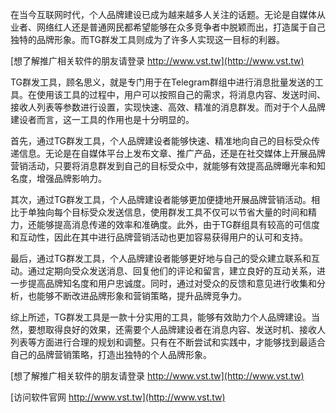 在当今互联网时代，个人品牌建设已成为越来越多人关注的话题。无论是自媒体从业者、网络红人还是普通网民都希望能够在众多竞争者中脱颖而出，打造属于自己独特的品牌形象。而TG群发工具则成为了许多人实现这一目标的利器。

[想了解推广相关软件的朋友请登录 http://www.vst.tw](http://www.vst.tw)

TG群发工具，顾名思义，就是专门用于在Telegram群组中进行消息批量发送的工具。在使用该工具的过程中，用户可以按照自己的需求，将消息内容、发送时间、接收人列表等参数进行设置，实现快速、高效、精准的消息群发。而对于个人品牌建设者而言，这一工具的作用也是十分明显的。

首先，通过TG群发工具，个人品牌建设者能够快速、精准地向自己的目标受众传递信息。无论是在自媒体平台上发布文章、推广产品，还是在社交媒体上开展品牌营销活动，只要将消息群发到自己的目标受众中，就能够有效提高品牌曝光率和知名度，增强品牌影响力。

其次，通过TG群发工具，个人品牌建设者能够更加便捷地开展品牌营销活动。相比于单独向每个目标受众发送信息，使用群发工具不仅可以节省大量的时间和精力，还能够提高消息传递的效率和准确度。此外，由于TG群组具有较高的可信度和互动性，因此在其中进行品牌营销活动也更加容易获得用户的认可和支持。

最后，通过TG群发工具，个人品牌建设者能够更好地与自己的受众建立联系和互动。通过定期向受众发送消息、回复他们的评论和留言，建立良好的互动关系，进一步提高品牌知名度和用户忠诚度。同时，通过对受众的反馈和意见进行收集和分析，也能够不断改进品牌形象和营销策略，提升品牌竞争力。

综上所述，TG群发工具是一款十分实用的工具，能够有效助力个人品牌建设。当然，要想取得良好的效果，还需要个人品牌建设者在消息内容、发送时机、接收人列表等方面进行合理的规划和调整。只有在不断尝试和实践中，才能够找到最适合自己的品牌营销策略，打造出独特的个人品牌形象。

[想了解推广相关软件的朋友请登录 http://www.vst.tw](http://www.vst.tw)


[访问软件官网 http://www.vst.tw](http://www.vst.tw)
